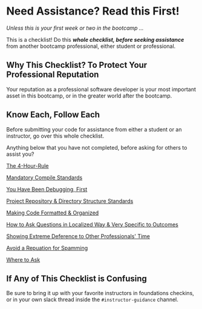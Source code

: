 # Need Assistance? Read this First!

_Unless this is your first week or two in the bootcamp ..._

This is a checklist! Do this _**whole checklist, before seeking assistance**_ from another bootcamp professional, either student or professional.

## Why This Checklist? To Protect Your Professional Reputation

Your reputation as a professional software developer is your most important asset in this bootcamp, or in the greater world after the bootcamp.

## Know Each, Follow Each

Before submitting your code for assistance from either a student or an instructor, go over this whole checklist. 

Anything below that you have not completed, before asking for others to assist you?

[The 4-Hour-Rule](../item/PRO_ASSISTANCE_4_HOUR_RULE.md)

[Mandatory Compile Standards](../item/PRO_ASSISTANCE_COMPILE_STANDARDS.md)

[You Have Been Debugging, First](../item/PRO_ASSISTANCE_DEBUGGING_FIRST.md)

[Project Repository & Directory Structure Standards](../item/PRO_ASSISTANCE_PROJECT_REPO_DIRECTORY.md)

[Making Code Formatted & Organized](../item/PRO_ASSISTANCE_CODE_FORMATTED.md)

[How to Ask Questions in Localized Way & Very Specific to Outcomes](../item/PRO_ASSISTANCE_QUESTIONS_LOCALIZED.md)

[Showing Extreme Deference to Other Professionals' Time](../item/PRO_ASSISTANCE_DEFERENCE_TO_OTHERS_TIME.md)

[Avoid a Repuation for Spamming](../item/PRO_ASSISTANCE_SPAMMING.md)

[Where to Ask](../item/PRO_ASSISTANCE_WHERE.md)

## If Any of This Checklist is Confusing

Be sure to bring it up with your favorite instructors in foundations checkins, or in your own slack thread inside the `#instructor-guidance` channel.


